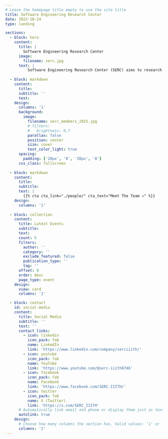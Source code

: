 ```yaml
---
# Leave the homepage title empty to use the site title
title: Software Engineering Research Center
date: 2022-10-24
type: landing

sections:
  - block: hero
    content:
      title: |
        Software Engineering Research Center
      image:
        filename: serc.jpg
      text: |
          Software Engineering Research Center (SERC) aims to research and develop state of art techniques, methods and tools in various areas of software engineering and programming languages. SERC has faculty with vast teaching and research experience in and outside India.
  
  - block: markdown
    content:
      title:
      subtitle: ''
      text:
    design:
      columns: '1'
      background:
        image: 
          filename: serc_members_2025.jpg
          # filters:
          #   brightness: 0.7
          parallax: false
          position: center
          size: cover
          text_color_light: true
      spacing:
        padding: ['20px', '0', '20px', '0']
      css_class: fullscreen
  
  - block: markdown
    content:
      title:
      subtitle:
      text: |
        {{% cta cta_link="./people/" cta_text="Meet The Team →" %}}
    design:
      columns: '1'
  
  - block: collection
    content:
      title: Latest Events
      subtitle:
      text:
      count: 5
      filters:
        author: ''
        category: ''
        exclude_featured: false
        publication_type: ''
        tag: ''
      offset: 0
      order: desc
      page_type: event
    design:
      view: card
      columns: '1'

  - block: contact
    id: social-media
    content:
      title: Social Media
      subtitle: ''
      text: ''
      contact_links:
        - icon: linkedin
          icon_pack: fab
          name: LinkedIn
          link: 'https://www.linkedin.com/company/serciiith/'
        - icon: youtube
          icon_pack: fab
          name: YouTube
          link: 'https://www.youtube.com/@serc-iiith8746'
        - icon: facebook
          icon_pack: fab
          name: Facebook
          link: 'https://www.facebook.com/SERC.IIITH/'
        - icon: twitter
          icon_pack: fab
          name: X (Twitter)
          link: 'https://x.com/SERC_IIITH'
      # Automatically link email and phone or display them just as text?
      autolink: true
    design:
      # Choose how many columns the section has. Valid values: '1' or '2'.
      columns: '2'
---
```

